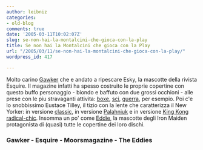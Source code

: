 ```yaml
---
author: leibniz
categories:
- old-blog
comments: true
date: '2005-03-11T10:02:07Z'
slug: se-non-hai-la-montalcini-che-gioca-con-la-play
title: Se non hai la Montalcini che gioca con la Play
url: "/2005/03/11/se-non-hai-la-montalcini-che-gioca-con-la-play/"
wordpress_id: 417

---
```

Molto carino [Gawker](https://www.gawker.com/news/media/commentary/magazine-mascot-deathmatch-035638.php)
che e andato a ripescare Esky, la mascotte della rivista Esquire. Il
magazine infatti ha spesso costruito le proprie copertine con questo
buffo personaggio - biondo e baffuto con due grossi occhioni - alle
prese con le piu stravaganti attivita: [boxe](https://www.esquire.com/covergallery/coverdetail.html?y=1943&m=11), [sci](https://www.esquire.com/covergallery/coverdetail.html?y=1935&m=1), [guerra](https://www.esquire.com/covergallery/coverdetail.html?y=1942&m=5), per esempio. Poi c'e lo snobbissimo Eustace Tilley, il tizio con la lente che caratterizza il New Yorker: in versione [classic](https://www.gawker.com/news/esky_eustace.jpg), in versione [Palahniuk](https://www.moorsmagazine.com/images/coverburns.jpg) e in versione [King Kong radical-chic](https://www.moorsmagazine.com/images/coversearle.jpg). Insomma un po' come [Eddie](https://www.eddies.it/disco/discografia.htm), la mascotte degli Iron Maiden protagonista di (quasi) tutte le copertine dei loro dischi.




### Gawker - Esquire - Moorsmagazine - The Eddies
